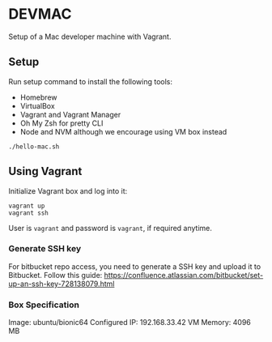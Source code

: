 # DEVMAC

Setup of a Mac developer machine with Vagrant.

## Setup

Run setup command to install the following tools:

- Homebrew
- VirtualBox
- Vagrant and Vagrant Manager
- Oh My Zsh for pretty CLI
- Node and NVM although we encourage using VM box instead

```
./hello-mac.sh
```

## Using Vagrant

Initialize Vagrant box and log into it:

```
vagrant up
vagrant ssh
```

User is `vagrant` and password is `vagrant`, if required anytime.

### Generate SSH key

For bitbucket repo access, you need to generate a SSH key and upload it to Bitbucket. Follow this guide: https://confluence.atlassian.com/bitbucket/set-up-an-ssh-key-728138079.html

### Box Specification

Image: ubuntu/bionic64
Configured IP: 192.168.33.42
VM Memory: 4096 MB
